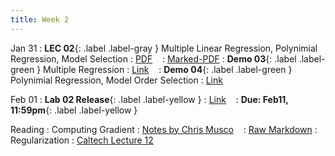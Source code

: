 ```yaml
---
title: Week 2
---
```


Jan 31
: **LEC 02**{: .label .label-gray } Multiple Linear Regression, Polynimial Regression, Model Selection
  : [PDF]() &nbsp;&nbsp;
  : [Marked-PDF]()
: **Demo 03**{: .label .label-green } Multiple Regression 
  : [Link]() &nbsp;&nbsp;
: **Demo 04**{: .label .label-green } Polynimial Regression, Model Order Selection
  : [Link]() &nbsp;&nbsp;

Feb 01
: **Lab 02 Release**{: .label .label-yellow } 
  : [Link]() &nbsp;&nbsp;
  : **Due: Feb11, 11:59pm**{: .label .label-yellow }

Reading
: Computing Gradient
  : [Notes by Chris Musco](https://www.chrismusco.com/machinelearning2023_grad/gradient_practice.pdf) &nbsp;&nbsp;
  : [Raw Markdown](https://www.chrismusco.com/machinelearning2023_grad/gradient_practice.md)
: Regularization 
  : [Caltech Lecture 12](https://work.caltech.edu/lectures.html#lectures)

